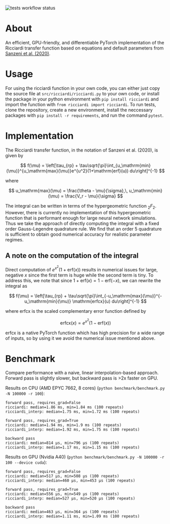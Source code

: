 ![tests workflow status](https://github.com/hchau630/ricciardi/actions/workflows/tests.yml/badge.svg)

# About
An efficient, GPU-friendly, and differentiable PyTorch implementation of the Ricciardi transfer function based on equations and default parameters from [Sanzeni et al. (2020)](https://journals.plos.org/ploscompbiol/article?id=10.1371/journal.pcbi.1008165).

# Usage
For using the ricciardi function in your own code, you can either just copy the source file at `src/ricciardi/ricciardi.py` to your own code, or install the package in your python environment with `pip install ricciardi` and import the function with `from ricciardi import ricciardi`. To run tests, clone the repository, create a new environment, install the neccessary packages with `pip install -r requirements`, and run the command `pytest`.

# Implementation
The Ricciardi transfer function, in the notation of Sanzeni et al. (2020), is given by

$$
f(\mu) = \left[\tau_{rp} + \tau\sqrt{\pi}\int_{u_\mathrm{min}(\mu)}^{u_\mathrm{max}(\mu)}e^{u^2}(1+\mathrm{erf}(u)) du\right]^{-1}
$$

where

$$
u_\mathrm{max}(\mu) = \frac{\theta - \mu}{\sigma},\, u_\mathrm{min}(\mu) = \frac{V_r - \mu}{\sigma}
$$

The integral can be written in terms of the hypergeometric function ${}_2F_2$. However, there is currently no implementation of this hypergeometric function that is performant enough for large neural network simulations. Thus we take the approach of directly computing the integral with a fixed order Gauss-Legendre quadrature rule. We find that an order 5 quadrature is sufficient to obtain good numerical accuracy for realistic parameter regimes.

## A note on the computation of the integral
Direct computation of $e^{x^2}(1 + \mathrm{erf}(x))$ results in numerical issues for large, negative $x$ since the first term is huge while the second term is tiny. To address this, we note that since $1 + \mathrm{erf}(x) = 1 - \mathrm{erf}(-x)$, we can rewrite the integral as

$$
f(\mu) = \left[\tau_{rp} + \tau\sqrt{\pi}\int_{-u_\mathrm{max}(\mu)}^{-u_\mathrm{min}(\mu)} \mathrm{erfcx}(u) du\right]^{-1}
$$

where $\mathrm{erfcx}$ is the scaled complementary error function defined by

$$
\mathrm{erfcx}(x) = e^{x^2}(1 - \mathrm{erf}(x))
$$

$\mathrm{erfcx}$ is a native PyTorch function which has high precision for a wide range of inputs, so by using it we avoid the numerical issue mentioned above.


# Benchmark
Compare performance with a naive, linear interpolation-based approach. Forward pass is slightly slower, but backward pass is >2x faster on GPU.

Results on CPU (AMD EPYC 7662, 8 cores) (`python benchmark/benchmark.py -N 100000 -r 100`):
```
forward pass, requires_grad=False
ricciardi: median=1.86 ms, min=1.84 ms (100 repeats)
ricciardi_interp: median=1.75 ms, min=1.72 ms (100 repeats)

forward pass, requires_grad=True
ricciardi: median=1.94 ms, min=1.9 ms (100 repeats)
ricciardi_interp: median=1.92 ms, min=1.75 ms (100 repeats)

backward pass
ricciardi: median=814 μs, min=796 μs (100 repeats)
ricciardi_interp: median=1.17 ms, min=1.15 ms (100 repeats)
```

Results on GPU (Nvidia A40) (`python benchmark/benchmark.py -N 100000 -r 100 --device cuda`):
```
forward pass, requires_grad=False
ricciardi: median=517 μs, min=508 μs (100 repeats)
ricciardi_interp: median=460 μs, min=453 μs (100 repeats)

forward pass, requires_grad=True
ricciardi: median=556 μs, min=549 μs (100 repeats)
ricciardi_interp: median=527 μs, min=520 μs (100 repeats)

backward pass
ricciardi: median=463 μs, min=364 μs (100 repeats)
ricciardi_interp: median=1.11 ms, min=1.09 ms (100 repeats)
```

